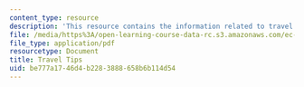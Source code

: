 ```yaml
---
content_type: resource
description: 'This resource contains the information related to travel tips. '
file: /media/https%3A/open-learning-course-data-rc.s3.amazonaws.com/ec-711-d-lab-energy-spring-2011/be777a1746d4b2283888658b6b114d54_MITEC_711S11_trip_tips.pdf
file_type: application/pdf
resourcetype: Document
title: Travel Tips
uid: be777a17-46d4-b228-3888-658b6b114d54
---
```

